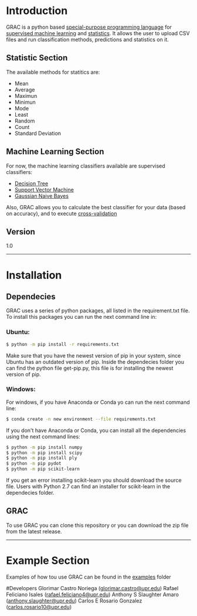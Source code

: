 # Introduction

GRAC is a python based [special-purpose programming language] for [supervised machine learning] and [statistics]. It allows the user to upload CSV files and run classification methods, predictions and statistics on it. 

## Statistic Section
The available methods for statitics are:
  - Mean 
  - Average
  - Maximun
  - Minimun
  - Mode
  - Least
  - Random
  - Count
  - Standard Deviation
 
## Machine Learning Section
For now, the machine learning classifiers available are supervised classifiers:
  - [Decision Tree]
  - [Support Vector Machine]
  - [Gaussian Naive Bayes]
  
Also, GRAC allows you to calculate the best classifier for your data (based on accuracy), and to execute [cross-validation]

## Version
1.0


---
# Installation
## Dependecies
GRAC uses a series of python packages, all listed in the requirement.txt file. To install this packages you can run the next command line in:
### Ubuntu:
```sh
$ python -m pip install -r requirements.txt
```
Make sure that you have the newest version of pip in your system, since Ubuntu has an outdated version of pip. Inside the dependecies folder you can find the python file get-pip.py, this file is for installing the newest version of pip. 
### Windows:
For windows, if you have Anaconda or Conda yo can run the next command line:
```sh
$ conda create -n new environment --file requirements.txt
```

If you don't have Anaconda or Conda, you can install all the dependencies using the next command lines:
```sh
$ python -m pip install numpy
$ python -m pip install scipy
$ python -m pip install ply
$ python -m pip pydot
$ python -m pip scikit-learn
```
If you get an error installing scikit-learn you should download the source file. Users with Python 2.7 can find an installer for scikit-learn in the dependecies folder.

## GRAC

To use GRAC you can clone this repository or you can download the zip file from the latest release. 

---

# Example Section
Examples of how tou use GRAC can be found in the [examples] folder

#Developers
Glorimar Castro Noriega (glorimar.castro@upr.edu)
Rafael Feliciano Isales (rafael.feliciano4@upr.edu)
Anthony S Slaughter Amaro (anthony.slaughter@upr.edu)
Carlos E Rosario Gonzalez (carlos.rosario10@upr.edu)

[//]: # (These are reference links used in the body of this note and get stripped out when the markdown processor does its job. There is no need to format nicely because it shouldn't be seen. Thanks SO - http://stackoverflow.com/questions/4823468/store-comments-in-markdown-syntax)

   [examples]: <https://github.com/GlorimarCastro/grac/tree/master/examples>
   [special-purpose programming language]: <https://en.wikipedia.org/wiki/Domain-specific_language>
   [supervised machine learning]: <https://en.wikipedia.org/wiki/Supervised_learning>
   [statistics]: <https://en.wikipedia.org/wiki/Statistics>
   [Decision Tree]: <http://mines.humanoriented.com/classes/2010/fall/csci568/portfolio_exports/lguo/decisionTree.html>
   [Support Vector Machine]: <http://www.support-vector-machines.org/>
   [Gaussian Naive Bayes]: <https://en.wikipedia.org/wiki/Naive_Bayes_classifier>
   [cross-validation]: <https://www.cs.cmu.edu/~schneide/tut5/node42.html>

